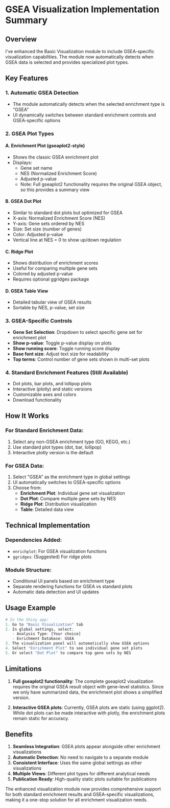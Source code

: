 # GSEA Visualization Implementation Summary

## Overview

I've enhanced the Basic Visualization module to include GSEA-specific visualization capabilities. The module now automatically detects when GSEA data is selected and provides specialized plot types.

## Key Features

### 1. Automatic GSEA Detection
- The module automatically detects when the selected enrichment type is "GSEA"
- UI dynamically switches between standard enrichment controls and GSEA-specific options

### 2. GSEA Plot Types

#### A. Enrichment Plot (gseaplot2-style)
- Shows the classic GSEA enrichment plot
- Displays:
  - Gene set name
  - NES (Normalized Enrichment Score)
  - Adjusted p-value
  - Note: Full gseaplot2 functionality requires the original GSEA object, so this provides a summary view

#### B. GSEA Dot Plot
- Similar to standard dot plots but optimized for GSEA
- X-axis: Normalized Enrichment Score (NES)
- Y-axis: Gene sets ordered by NES
- Size: Set size (number of genes)
- Color: Adjusted p-value
- Vertical line at NES = 0 to show up/down regulation

#### C. Ridge Plot
- Shows distribution of enrichment scores
- Useful for comparing multiple gene sets
- Colored by adjusted p-value
- Requires optional ggridges package

#### D. GSEA Table View
- Detailed tabular view of GSEA results
- Sortable by NES, p-value, set size

### 3. GSEA-Specific Controls
- **Gene Set Selection**: Dropdown to select specific gene set for enrichment plot
- **Show p-value**: Toggle p-value display on plots
- **Show running score**: Toggle running score display
- **Base font size**: Adjust text size for readability
- **Top terms**: Control number of gene sets shown in multi-set plots

### 4. Standard Enrichment Features (Still Available)
- Dot plots, bar plots, and lollipop plots
- Interactive (plotly) and static versions
- Customizable axes and colors
- Download functionality

## How It Works

### For Standard Enrichment Data:
1. Select any non-GSEA enrichment type (GO, KEGG, etc.)
2. Use standard plot types (dot, bar, lollipop)
3. Interactive plotly version is the default

### For GSEA Data:
1. Select "GSEA" as the enrichment type in global settings
2. UI automatically switches to GSEA-specific options
3. Choose from:
   - **Enrichment Plot**: Individual gene set visualization
   - **Dot Plot**: Compare multiple gene sets by NES
   - **Ridge Plot**: Distribution visualization
   - **Table**: Detailed data view

## Technical Implementation

### Dependencies Added:
- `enrichplot`: For GSEA visualization functions
- `ggridges`: (Suggested) For ridge plots

### Module Structure:
- Conditional UI panels based on enrichment type
- Separate rendering functions for GSEA vs standard plots
- Automatic data detection and UI updates

## Usage Example

```r
# In the Shiny app:
1. Go to "Basic Visualization" tab
2. In global settings, select:
   - Analysis Type: [Your choice]
   - Enrichment Database: GSEA
3. The visualization panel will automatically show GSEA options
4. Select "Enrichment Plot" to see individual gene set plots
5. Or select "Dot Plot" to compare top gene sets by NES
```

## Limitations

1. **Full gseaplot2 functionality**: The complete gseaplot2 visualization requires the original GSEA result object with gene-level statistics. Since we only have summarized data, the enrichment plot shows a simplified version.

2. **Interactive GSEA plots**: Currently, GSEA plots are static (using ggplot2). While dot plots can be made interactive with plotly, the enrichment plots remain static for accuracy.

## Benefits

1. **Seamless Integration**: GSEA plots appear alongside other enrichment visualizations
2. **Automatic Detection**: No need to navigate to a separate module
3. **Consistent Interface**: Uses the same global settings as other visualizations
4. **Multiple Views**: Different plot types for different analytical needs
5. **Publication Ready**: High-quality static plots suitable for publications

The enhanced visualization module now provides comprehensive support for both standard enrichment results and GSEA-specific visualizations, making it a one-stop solution for all enrichment visualization needs.